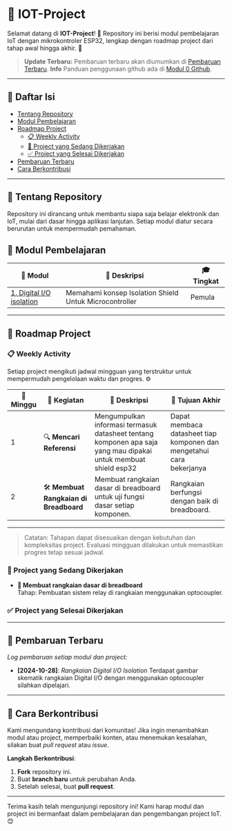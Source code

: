 # 📘 IOT-Project

Selamat datang di **IOT-Project**! 🎉 Repository ini berisi modul pembelajaran IoT dengan mikrokontroler ESP32, lengkap dengan roadmap project dari tahap awal hingga akhir. 🚀

> **Update Terbaru:** Pembaruan terbaru akan diumumkan di [Pembaruan Terbaru](#pembaruan-terbaru).
> **Info** Panduan penggunaan github ada di [Modul 0 Github](https://github.com/Rezen351/IOT-Project/tree/main/modules/Modul%200%20Github).
---

## 🔎 Daftar Isi
- [Tentang Repository](#-tentang-repository)
- [Modul Pembelajaran](#-modul-pembelajaran)
- [Roadmap Project](#-roadmap-project)
  - [📋 Weekly Activity](#-weekly-activity)
  - [🔄 Project yang Sedang Dikerjakan](#-project-yang-sedang-dikerjakan)
  - [✅ Project yang Selesai Dikerjakan](#-project-yang-selesai-dikerjakan)
- [Pembaruan Terbaru](#-pembaruan-terbaru)
- [Cara Berkontribusi](#-cara-berkontribusi)

---

## 📜 Tentang Repository
Repository ini dirancang untuk membantu siapa saja belajar elektronik dan IoT, mulai dari dasar hingga aplikasi lanjutan. Setiap modul diatur secara berurutan untuk mempermudah pemahaman.

## 📝 Modul Pembelajaran
| 📘 Modul | 📄 Deskripsi | 🎓 Tingkat |
|----------|-------------|------------|
| [1. Digital I/O isolation](https://github.com/Rezen351/IOT-Project/tree/main/modules/Modul%201%20Rangkaian%20Shield) | Memahami konsep Isolation Shield Untuk Microcontroller | Pemula |

---

## 🚀 Roadmap Project

### 📋 Weekly Activity
Setiap project mengikuti jadwal mingguan yang terstruktur untuk mempermudah pengelolaan waktu dan progres. ⚙️

| 📆 Minggu | 📝 Kegiatan                                       | 📌 Deskripsi                                                                                  | 🎯 Tujuan Akhir                                        |
|-----------|---------------------------------------------------|----------------------------------------------------------------------------------------------|-------------------------------------------------------|
| 1         | 🔍 **Mencari Referensi**                          | Mengumpulkan informasi termasuk datasheet tentang komponen apa saja yang mau dipakai untuk membuat shield esp32               | Dapat membaca datasheet tiap komponen dan mengetahui cara bekerjanya          |
| 2         | 🛠️ **Membuat Rangkaian di Breadboard**            | Membuat rangkaian dasar di breadboard untuk uji fungsi dasar setiap komponen.                | Rangkaian berfungsi dengan baik di breadboard.        |


---

> Catatan: Tahapan dapat disesuaikan dengan kebutuhan dan kompleksitas project. Evaluasi mingguan dilakukan untuk memastikan progres tetap sesuai jadwal.

### 🔄 Project yang Sedang Dikerjakan
- **🔄 Membuat rangkaian dasar di breadboard**  
  Tahap: Pembuatan sistem relay di rangkaian menggunakan optocoupler.

### ✅ Project yang Selesai Dikerjakan


---

## 📆 Pembaruan Terbaru
*Log pembaruan setiap modul dan project:*

- **[2024-10-28]**: *Rangkaian Digital I/O Isolation* Terdapat gambar skematik rangkaian Digital I/O dengan menggunakan optocoupler silahkan dipelajari.

---

## 🤝 Cara Berkontribusi
Kami mengundang kontribusi dari komunitas! Jika ingin menambahkan modul atau project, memperbaiki konten, atau menemukan kesalahan, silakan buat *pull request* atau *issue*.

**Langkah Berkontribusi**:
1. **Fork** repository ini.
2. Buat **branch baru** untuk perubahan Anda.
3. Setelah selesai, buat **pull request**.

---

Terima kasih telah mengunjungi repository ini! Kami harap modul dan project ini bermanfaat dalam pembelajaran dan pengembangan project IoT. 😊

